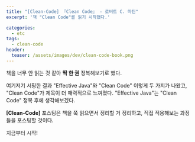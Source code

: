 ```yaml
---
title: "[Clean-Code] 『Clean Code』 - 로버트 C. 마틴"
excerpt: '책 "Clean Code"를 읽기 시작했다.'

categories:
  - etc
tags:
  - clean-code
header:
  teaser: /assets/images/dev/clean-code-book.png
---
```


책을 너무 안 읽는 것 같아 **딱 한 권** 정복해보기로 했다.

여기저기 서핑한 결과 "Effective Java"와 "Clean Code" 이렇게 두 가지가 나왔고, "Clean Code"가 제목이 더 매력적으로 느껴졌다. "Effective Java"는 "Clean Code" 정복 후에 생각해보겠다.

**[Clean-Code]** 포스팅은 책을 쭉 읽으면서 정리할 거 정리하고, 직접 적용해보는 과정들을 포스팅할 것이다.

지금부터 시작!
